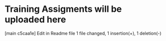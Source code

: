 # Training Assigments will be uploaded here
[main c5caa1e] Edit in Readme file
 1 file changed, 1 insertion(+), 1 deletion(-)
